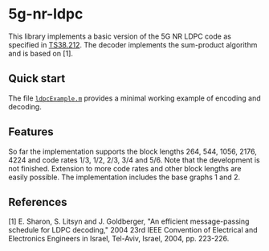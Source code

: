 # 5g-nr-ldpc
This library implements a basic version of the 5G NR LDPC code as specified in [TS38.212](https://portal.3gpp.org/desktopmodules/Specifications/SpecificationDetails.aspx?specificationId=3214). The decoder implements the sum-product algorithm and is based on [1].

## Quick start
The file [`ldpcExample.m`](https://github.com/vodafone-chair/5g-nr-ldpc/blob/master/ldpcExample.m) provides a minimal working example of encoding and decoding.

## Features
So far the implementation supports the block lengths 264, 544, 1056, 2176, 4224 and code rates 1/3, 1/2, 2/3, 3/4 and 5/6. Note that the development is not finished. Extension to more code rates and other block lengths are easily possible. The implementation includes the base graphs 1 and 2.

## References 
[1] E. Sharon, S. Litsyn and J. Goldberger, "An efficient message-passing schedule for LDPC decoding," 2004 23rd IEEE Convention of Electrical and Electronics Engineers in Israel, Tel-Aviv, Israel, 2004, pp. 223-226.
